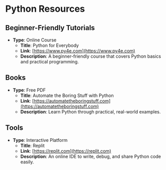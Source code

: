 # Python Resources

## Beginner-Friendly Tutorials
- **Type**: Online Course  
  - **Title**: Python for Everybody  
  - **Link**: [https://www.py4e.com](https://www.py4e.com)  
  - **Description**: A beginner-friendly course that covers Python basics and practical programming.

## Books
- **Type**: Free PDF  
  - **Title**: Automate the Boring Stuff with Python  
  - **Link**: [https://automatetheboringstuff.com](https://automatetheboringstuff.com)  
  - **Description**: Learn Python through practical, real-world examples.

## Tools
- **Type**: Interactive Platform  
  - **Title**: Replit  
  - **Link**: [https://replit.com](https://replit.com)  
  - **Description**: An online IDE to write, debug, and share Python code easily.
